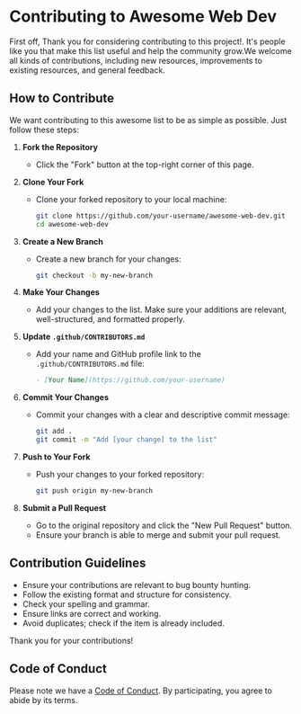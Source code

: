 # Contributing to Awesome Web Dev

First off, Thank you for considering contributing to this project!. It's people like you that make this list useful and help the community grow.We welcome all kinds of contributions, including new resources, improvements to existing resources, and general feedback.

## How to Contribute

We want contributing to this awesome list to be as simple as possible. Just follow these steps:

1. **Fork the Repository**
   - Click the "Fork" button at the top-right corner of this page.

2. **Clone Your Fork**
   - Clone your forked repository to your local machine:
     ```sh
     git clone https://github.com/your-username/awesome-web-dev.git
     cd awesome-web-dev
     ```

3. **Create a New Branch**
   - Create a new branch for your changes:
     ```sh
     git checkout -b my-new-branch
     ```

4. **Make Your Changes**
   - Add your changes to the list. Make sure your additions are relevant, well-structured, and formatted properly.

5. **Update `.github/CONTRIBUTORS.md`**
   - Add your name and GitHub profile link to the `.github/CONTRIBUTORS.md` file:
     ```markdown
     - [Your Name](https://github.com/your-username)
     ```

6. **Commit Your Changes**
   - Commit your changes with a clear and descriptive commit message:
     ```sh
     git add .
     git commit -m "Add [your change] to the list"
     ```

7. **Push to Your Fork**
   - Push your changes to your forked repository:
     ```sh
     git push origin my-new-branch
     ```

8. **Submit a Pull Request**
   - Go to the original repository and click the "New Pull Request" button.
   - Ensure your branch is able to merge and submit your pull request.


## Contribution Guidelines

- Ensure your contributions are relevant to bug bounty hunting.
- Follow the existing format and structure for consistency.
- Check your spelling and grammar.
- Ensure links are correct and working.
- Avoid duplicates; check if the item is already included.

Thank you for your contributions!

## Code of Conduct

Please note we have a [Code of Conduct](.github/CODE_OF_CONDUCT.md). By participating, you agree to abide by its terms.